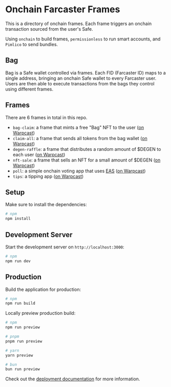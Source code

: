 # Onchain Farcaster Frames

This is a directory of onchain frames. Each frame triggers an onchain transaction sourced from the user's Safe.

Using `onchain` to build frames, `permissionless` to run smart accounts, and `Pimlico` to send bundles.

## Bag

Bag is a Safe wallet controlled via frames. Each FID (Farcaster ID) maps to a single address, bringing an onchain Safe wallet to every Farcaster user. Users are then able to execute transactions from the bags they control using different frames.

## Frames

There are 6 frames in total in this repo.

* `bag-claim`: a frame that mints a free "Bag" NFT to the user ([on Warpcast](https://warpcast.com/destiner/0xb5ea11f9))
* `claim-all`: a frame that sends all tokens from the bag wallet ([on Warpcast](https://warpcast.com/destiner/0xb0950e28))
* `degen-raffle`: a frame that distributes a random amount of $DEGEN to each user ([on Warpcast](https://warpcast.com/destiner/0x71fd8d56))
* `nft-sale`: a frame that sells an NFT for a small amount of $DEGEN ([on Warpcast](https://warpcast.com/destiner/0x25add7f0))
* `poll`: a simple onchain voting app that uses [EAS](https://attest.sh) ([on Warpcast](https://warpcast.com/destiner/0xce911d5a))
* `tips`: a tipping app ([on Warpcast](https://warpcast.com/destiner/0xfb75b6bb))

## Setup

Make sure to install the dependencies:

```bash
# npm
npm install
```

## Development Server

Start the development server on `http://localhost:3000`:

```bash
# npm
npm run dev
```

## Production

Build the application for production:

```bash
# npm
npm run build
```

Locally preview production build:

```bash
# npm
npm run preview

# pnpm
pnpm run preview

# yarn
yarn preview

# bun
bun run preview
```

Check out the [deployment documentation](https://nuxt.com/docs/getting-started/deployment) for more information.

